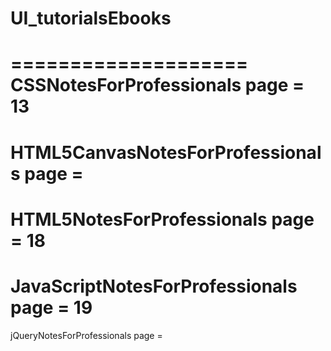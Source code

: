 # UI_tutorialsEbooks
====================
CSSNotesForProfessionals
page = 13
====================
HTML5CanvasNotesForProfessionals
page = 
====================
HTML5NotesForProfessionals
page = 18
====================
JavaScriptNotesForProfessionals
page = 19
====================
jQueryNotesForProfessionals
page = 
